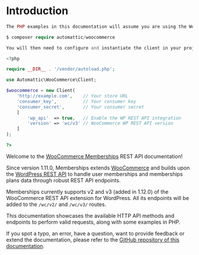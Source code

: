 # Introduction

```php
The PHP examples in this documentation will assume you are using the WooCommerce client from Automattic to connect to the WooCommerce REST API, which you can require in your project via Composer:

$ composer require automattic/woocommerce

You will then need to configure and instantiate the client in your project, like so:

<?php

require __DIR__ . '/vendor/autoload.php';

use Automattic\WooCommerce\Client;

$woocommerce = new Client(
    'http://example.com',    // Your store URL
    'consumer_key',          // Your consumer key
    'consumer_secret',       // Your consumer secret
    [
        'wp_api'  => true,   // Enable the WP REST API integration
        'version' => 'wc/v3' // WooCommerce WP REST API version
    ]
);

?>
```

Welcome to the [WooCommerce Memberships](https://woocommerce.com/products/woocommerce-memberships/) REST API documentation! 

Since version 1.11.0, Memberships extends [WooCommerce](https://woocommerce.com/) and builds upon the [WordPress REST API](http://v2.wp-api.org/) to handle user memberships and memberships plans data through robust REST API endpoints.

Memberships currently supports v2 and v3 (added in 1.12.0) of the WooCommerce REST API extension for WordPress. All its endpoints will be added to the `/wc/v2/` and `/wc/v3/` routes.

This documentation showcases the available HTTP API methods and endpoints to perform valid requests, along with some examples in PHP.

If you spot a typo, an error, have a question, want to provide feedback or extend the documentation, please refer to the [GitHub repository of this documentation](https://github.com/godaddy-wordpress/woocommerce-memberships-rest-api-docs).

